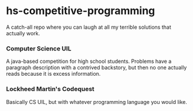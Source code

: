 # hs-competitive-programming
A catch-all repo where you can laugh at all my terrible solutions that actually work.

### Computer Science UIL
A java-based competition for high school students. Problems have a paragraph description with a contrived backstory, but then no one actually reads because it is excess information.

### Lockheed Martin's Codequest
Basically CS UIL, but with whatever programming language you would like.
